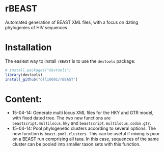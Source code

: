 # rBEAST
Automated generation of BEAST XML files, with a focus on dating phylogenies of HIV sequences

# Installation

The easiest way to install `rBEAST` is to use the `devtools` package:

```r
# install.packages("devtools")
library(devtools)
install_github("olli0601/rBEAST")
```
# Content:

* 15-04-14: Generate multi locus XML files for the HKY and GTR model, with fixed dated tree. The two new functions are `beastscript.multilocus.hky` and `beastscript.multilocus.codon.gtr`.
* 15-04-14: Pool phylogenetic clusters according to several options. The new function is `beast.pool.clusters`. This can be useful if mixing is poor on a BEAST run comprising all taxa. In this case, sequences of the same cluster can be pooled into smaller taxon sets with this function.
